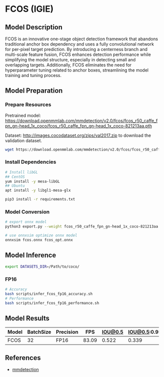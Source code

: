 # FCOS (IGIE)

## Model Description

FCOS is an innovative one-stage object detection framework that abandons traditional anchor box dependency and uses a fully convolutional network for per-pixel target prediction. By introducing a centerness branch and multi-scale feature fusion, FCOS enhances detection performance while simplifying the model structure, especially in detecting small and overlapping targets. Additionally, FCOS eliminates the need for hyperparameter tuning related to anchor boxes, streamlining the model training and tuning process.

## Model Preparation

### Prepare Resources

Pretrained model: <https://download.openmmlab.com/mmdetection/v2.0/fcos/fcos_r50_caffe_fpn_gn-head_1x_coco/fcos_r50_caffe_fpn_gn-head_1x_coco-821213aa.pth>

Dataset: <http://images.cocodataset.org/zips/val2017.zip> to download the validation dataset.

```bash
wget https://download.openmmlab.com/mmdetection/v2.0/fcos/fcos_r50_caffe_fpn_gn-head_1x_coco/fcos_r50_caffe_fpn_gn-head_1x_coco-821213aa.pth
```

### Install Dependencies

```bash
# Install libGL
## CentOS
yum install -y mesa-libGL
## Ubuntu
apt install -y libgl1-mesa-glx

pip3 install -r requirements.txt
```

### Model Conversion

```bash
# export onnx model
python3 export.py --weight fcos_r50_caffe_fpn_gn-head_1x_coco-821213aa.pth --cfg fcos_r50_caffe_fpn_gn-head_1x_coco.py --output fcos.onnx

# use onnxsim optimize onnx model
onnxsim fcos.onnx fcos_opt.onnx
```

## Model Inference

```bash
export DATASETS_DIR=/Path/to/coco/
```

### FP16

```bash
# Accuracy
bash scripts/infer_fcos_fp16_accuracy.sh
# Performance
bash scripts/infer_fcos_fp16_performance.sh
```

## Model Results

| Model | BatchSize | Precision | FPS   | IOU@0.5 | IOU@0.5:0.95 |
|-------|-----------|-----------|-------|---------|--------------|
| FCOS  | 32        | FP16      | 83.09 | 0.522   | 0.339        |

## References

- [mmdetection](https://github.com/open-mmlab/mmdetection.git)
